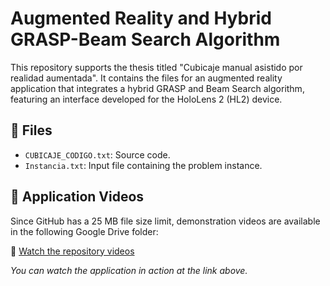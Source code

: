 # Augmented Reality and Hybrid GRASP-Beam Search Algorithm

This repository supports the thesis titled "Cubicaje manual asistido por realidad aumentada". It contains the files for an augmented reality application that integrates a hybrid GRASP and Beam Search algorithm, featuring an interface developed for the HoloLens 2 (HL2) device.

## 📂 Files

- `CUBICAJE_CODIGO.txt`: Source code.
- `Instancia.txt`: Input file containing the problem instance.

## 🎥 Application Videos

Since GitHub has a 25 MB file size limit, demonstration videos are available in the following Google Drive folder:

🔗 [Watch the repository videos](https://drive.google.com/drive/folders/1TmVr5qGDJhwoJDzItWPJ7W9XwM4chEGd?usp=sharing)

*You can watch the application in action at the link above.*
